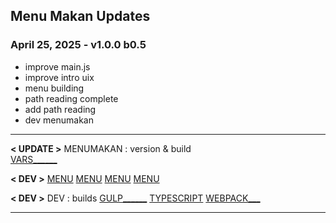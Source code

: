 ## Menu Makan Updates

### April 25, 2025 - v1.0.0 b0.5
- improve main.js
- improve intro uix
- menu building
- path reading complete
- add path reading
- dev menumakan

------------------------------------------------------------------

**< UPDATE >**
MENUMAKAN : version & build  
[VARS______](/sheety/menumakan/_vars.pug)  

**< DEV >**
[MENU](../../../../ace/menumakan/settings.json)
[MENU](../../../../ace/menumakan/menuItems.json)
[MENU](../../../../ace/menu_A/settings.json)
[MENU](../../../../ace/menu_A/menuItems.json)

**< DEV >**
DEV : builds
[GULP______](/gulpfile.js)
[TYPESCRIPT](/tsconfig.json)
[WEBPACK___](/webpack.config.js)

------------------------------------------------------------------
